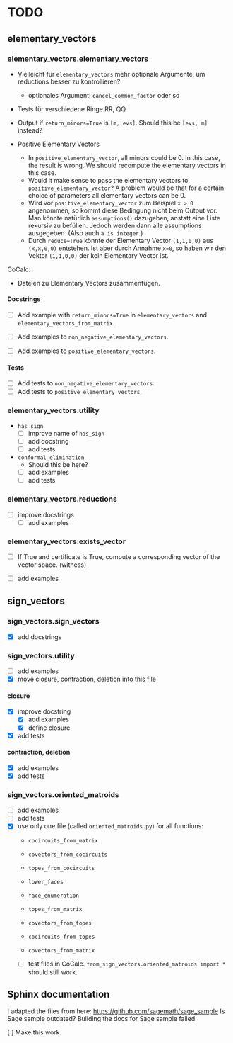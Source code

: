 # TODO

## elementary_vectors

### elementary_vectors.elementary_vectors

* Vielleicht für `elementary_vectors` mehr optionale Argumente, um reductions besser zu kontrollieren?
    * optionales Argument: `cancel_common_factor` oder so
* Tests für verschiedene Ringe RR, QQ

* Output if ``return_minors=True`` is ``[m, evs]``.
  Should this be ``[evs, m]`` instead?

* Positive Elementary Vectors
    * In `positive_elementary_vector`, all minors could be 0.
      In this case, the result is wrong.
      We should recompute the elementary vectors in this case.
    * Would it make sense to pass the elementary vectors to `positive_elementary_vector`?
      A problem would be that for a certain choice of parameters all elementary vectors can be 0.
    * Wird vor `positive_elementary_vector` zum Beispiel `x > 0` angenommen,
      so kommt diese Bedingung nicht beim Output vor.
      Man könnte natürlich `assumptions()` dazugeben, anstatt eine Liste rekursiv zu befüllen.
      Jedoch werden dann alle assumptions ausgegeben. (Also auch `a is integer`.)
    * Durch `reduce=True` könnte der Elementary Vector `(1,1,0,0)` aus `(x,x,0,0)` entstehen.
      Ist aber durch Annahme `x=0`, so haben wir den Vektor `(1,1,0,0)` der kein Elementary Vector ist.

  
CoCalc:
* Dateien zu Elementary Vectors zusammenfügen.

#### Docstrings

* [ ] Add example with `return_minors=True` in `elementary_vectors` and `elementary_vectors_from_matrix`.

* [ ] Add examples to `non_negative_elementary_vectors`.
* [ ] Add examples to `positive_elementary_vectors`.


#### Tests

* [ ] Add tests to `non_negative_elementary_vectors`.
* [ ] Add tests to `positive_elementary_vectors`.

### elementary_vectors.utility

* `has_sign`
    * [ ] improve name of `has_sign`
    * [ ] add docstring
    * [ ] add tests

* `conformal_elimination`
    * Should this be here?
    * [ ] add examples
    * [ ] add tests

### elementary_vectors.reductions

* [ ] improve docstrings
    * [ ] add examples

### elementary_vectors.exists_vector

* [ ] If True and certificate is True, compute a corresponding vector of the vector space. (witness)
* [ ] add examples


## sign_vectors

### sign_vectors.sign_vectors

* [x] add docstrings

### sign_vectors.utility

* [ ] add examples
* [x] move closure, contraction, deletion into this file

#### closure

* [x] improve docstring
    * [x] add examples
    * [x] define closure
* [x] add tests

#### contraction, deletion

* [x] add examples
* [x] add tests

### sign_vectors.oriented_matroids

* [ ] add examples
* [ ] add tests
* [x] use only one file (called `oriented_matroids.py`) for all functions:
    * `cocircuits_from_matrix`
    * `covectors_from_cocircuits`
    * `topes_from_cocircuits`
    * `lower_faces`
    * `face_enumeration`
    
    * `topes_from_matrix`
    * `covectors_from_topes`
    * `cocircuits_from_topes`
    * `covectors_from_matrix`
    * [ ] test files in CoCalc.
      `from_sign_vectors.oriented_matroids import *` should still work.

## Sphinx documentation

I adapted the files from here: https://github.com/sagemath/sage_sample
Is Sage sample outdated? Building the docs for Sage sample failed.

[ ] Make this work.

